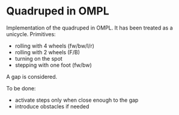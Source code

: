 # Quadruped in OMPL

Implementation of the quadruped in OMPL. It has been treated as a unicycle. Primitives:
- rolling with 4 wheels (fw/bw/l/r)
- rolling with 2 wheels (F/B)
- turning on the spot
- stepping with one foot (fw/bw)


A gap is considered.

To be done:
- activate steps only when close enough to the gap
- introduce obstacles if needed
